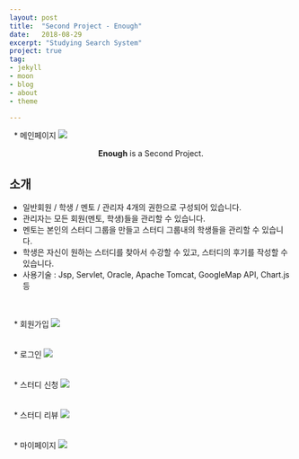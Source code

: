 ```yaml
---
layout: post
title:  "Second Project - Enough"
date:   2018-08-29
excerpt: "Studying Search System"
project: true
tag:
- jekyll 
- moon
- blog
- about
- theme

---
```

&nbsp;&nbsp;* 메인페이지
<img src="{{site.baseurl}}/assets/img/enough.PNG"/>

    
<center><b>Enough</b> is a Second Project.</center>
     
## 소개
* 일반회원 / 학생 / 멘토 / 관리자 4개의 권한으로 구성되어 있습니다.
* 관리자는 모든 회원(멘토, 학생)들을 관리할 수 있습니다.
* 멘토는 본인의 스터디 그룹을 만들고 스터디 그룹내의 학생들을 관리할 수 있습니다.
* 학생은 자신이 원하는 스터디를 찾아서 수강할 수 있고, 스터디의 후기를 작성할 수 있습니다.
* 사용기술 : Jsp, Servlet, Oracle, Apache Tomcat, GoogleMap API, Chart.js 등    
<br>
<br>
&nbsp;&nbsp;* 회원가입
<img src="{{site.baseurl}}/assets/img/enough_join.PNG"/>
<br>
<br>
<br>
&nbsp;&nbsp;* 로그인
<img src="{{site.baseurl}}/assets/img/enough_login.PNG"/>
<br>
<br>
<br>
&nbsp;&nbsp;* 스터디 신청
<img src="{{site.baseurl}}/assets/img/Enough5.PNG"/>
<br>
<br>
<br>
&nbsp;&nbsp;* 스터디 리뷰
<img src="{{site.baseurl}}/assets/img/Enough4.PNG"/>
<br>
<br>
<br>
&nbsp;&nbsp;* 마이페이지
<img src="{{site.baseurl}}/assets/img/Enough3.PNG"/>







